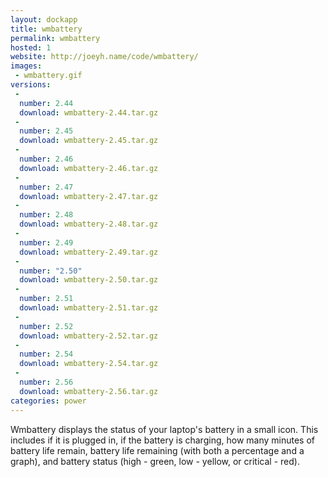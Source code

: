 ```yaml
---
layout: dockapp
title: wmbattery
permalink: wmbattery
hosted: 1
website: http://joeyh.name/code/wmbattery/
images:
 - wmbattery.gif
versions:
 -
  number: 2.44
  download: wmbattery-2.44.tar.gz
 -
  number: 2.45
  download: wmbattery-2.45.tar.gz
 -
  number: 2.46
  download: wmbattery-2.46.tar.gz
 -
  number: 2.47
  download: wmbattery-2.47.tar.gz
 -
  number: 2.48
  download: wmbattery-2.48.tar.gz
 -
  number: 2.49
  download: wmbattery-2.49.tar.gz
 -
  number: "2.50"
  download: wmbattery-2.50.tar.gz
 -
  number: 2.51
  download: wmbattery-2.51.tar.gz
 -
  number: 2.52
  download: wmbattery-2.52.tar.gz
 -
  number: 2.54
  download: wmbattery-2.54.tar.gz
 -
  number: 2.56
  download: wmbattery-2.56.tar.gz
categories: power
---
```

Wmbattery displays the status of your laptop's battery in a small icon. This includes if it is plugged in, if the battery is charging, how many minutes of battery life remain, battery life remaining (with both a percentage and a graph), and battery status (high - green, low - yellow, or critical - red).
